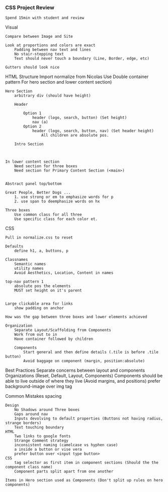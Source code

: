 ### CSS Project Review
	Spend 15min with student and review

Visual
	
	Compare between Image and Site
	
	Look at proportions and colors are exact
		Padding between nav text and lines
		No stair-stepping text
		Text should never touch a boundary (Line, Border, edge, etc)
	
	Gutters should look nice 
	
	
HTML Structure
	Import normalize from Nicolas 
	Use Double container pattern For hero section and lower content section)
	
	Hero Section
		arbitrary div (should have height)
		
		Header 	
		
			Option 1
				header (logo, search, button) (Set height)
				nav (a)
			Option 2
				header (logo, search, button, nav) (Set header height)
					All children are absolute pos.
	
		Intro Section
				
			
	
	In lower content section
		Need section for three boxes
		Need section for Primary Content Section (<main>)
			
	
	Abstract panel top/bottom
	
	Great People, Better Dogs ... 
		1. use strong or em to emphasize words for p
		2. use span to deemphasize words on hx
		
	Three boxes
		Use common class for all three
		Use specific class for each color et.
	
CSS
	
	
	
	Pull in normalize.css to reset
	
	Defaults
		define h1, a, buttons, p
		
	Classnames
		Semantic names
		utility names
		Avoid Aesthetics, Location, Content in names
	
 	top-nav pattern 1
 		absolute pos the elements
 		MUST set height on it's parent
 		
 		
 	Large clickable area for links
 		show padding on anchor	
 		
 	How was the gap between three boxes and lower elements achieved
 		
 	Organization
 		Separate Layout/Scaffolding from Components
 		Work from out to in
 		Have container followed by children
 		
 		Components
 			Start general and then define details (.tile is before .tile button)
 			Avoid baggage on component (margin, position:absolute)
 			
 			
Best Practices
	Separate concerns between layout and components
 	Organizations (Reset, Default, Layout, Components)
 	Components should be able to live outside of where they live (Avoid margins, and positions)
 	prefer background-image over img tag		
 		
	
Common Mistakes
	spacing
	
	Design
		No Shadows around Three boxes
		Gaps around nav
		Inputs devolving to default properties (Buttons not having radius, strange borders)
		Text touching boundary
	HTML
		Two links to google fonts	
		Strange Comment strategy
		inconsistent naming (camelcase vs hyphen case)
		a inside a button or vise vera
		prefer button over <input type button>
	CSS		
		tag selector as first item in component sections (Should the the component class name)
		Component parts split apart from one another
	
	Items in Hero section used as Components (Don't split up rules on hero components)
	
	
	
	
